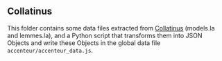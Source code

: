 ## Collatinus

This folder contains some data files extracted from [Collatinus](https://github.com/biblissima/collatinus) (models.la and lemmes.la), and a Python script that transforms them into JSON Objects and write these Objects in the global data file `accenteur/accenteur_data.js`.

